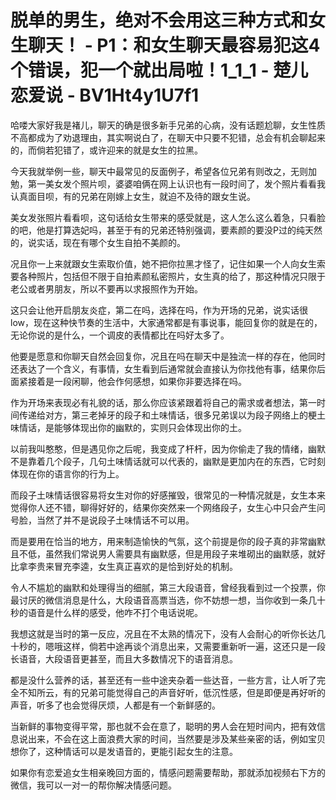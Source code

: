 # 脱单的男生，绝对不会用这三种方式和女生聊天！ - P1：和女生聊天最容易犯这4个错误，犯一个就出局啦！1_1_1 - 楚儿恋爱说 - BV1Ht4y1U7f1

哈喽大家好我是褚儿，聊天的确是很多新手兄弟的心病，没有话题尬聊，女生性质不高都成为了劝退理由，其实啊说白了，在聊天中只要不犯错，总会有机会聊起来的，而倘若犯错了，或许迎来的就是女生的拉黑。

今天我就举例一些，聊天中最常见的反面例子，希望各位兄弟有则改之，无则加勉，第一美女发个照片呗，婆婆咱俩在网上认识也有一段时间了，发个照片看看我认真面目呗，有的兄弟在刚嫁上女生，就迫不及待的跟女生说。

美女发张照片看看呗，这句话给女生带来的感受就是，这人怎么这么着急，只看脸的吧，他是打算选妃吗，甚至于有的兄弟还特别强调，要素颜的要没P过的纯天然的，说实话，现在有哪个女生自拍不美颜的。

况且你一上来就跟女生索取价值，她不把你拉黑才怪了，记住如果一个人向女生索要各种照片，包括但不限于自拍素颜私密照片，女生真的给了，那这种情况只限于老公或者男朋友，所以不要再以求报照作为开始。

这只会让他开启朋友炎症，第二在吗，选择在吗，作为开场的兄弟，说实话很low，现在这种快节奏的生活中，大家通常都是有事说事，能回复你的就是在的，无论你说的是什么，一个调皮的表情都比在吗好太多了。

他要是愿意和你聊天自然会回复你，况且在吗在聊天中是独流一样的存在，他同时还表达了一个含义，有事情，女生看到后通常就会直接认为你找他有事，结果你后面紧接着是一段闲聊，他会作何感想，如果你非要选择在吗。

作为开场来表现必有礼貌的话，那么你应该紧跟着将自己的需求或者想法，第一时间传递给对方，第三老掉牙的段子和土味情话，很多兄弟误以为段子网络上的梗土味情话，是能够体现出你的幽默的，实则只会体现出你的土。

以前我叫憨憨，但是遇见你之后呢，我变成了杆杆，因为你偷走了我的情绪，幽默不是靠着几个段子，几句土味情话就可以代表的，幽默是更加内在的东西，它时刻体现在你的语言你的行为上。

而段子土味情话很容易将女生对你的好感摧毁，很常见的一种情况就是，女生本来觉得你人还不错，聊得好好的，结果你突然来一个网络段子，女生心中只会产生问号脸，当然了并不是说段子土味情话不可以用。

而是要用在恰当的地方，用来制造愉快的气氛，这个前提是你的段子真的非常幽默且不低，虽然我们常说男人需要具有幽默感，但是用段子来堆砌出的幽默感，就好比拿李贵来冒充李逵，女生真正喜欢的是恰到好处的机制。

令人不尴尬的幽默和处理得当的细腻，第三大段语音，曾经我看到过一个投票，你最讨厌的微信消息是什么，大段语音高票当选，你不妨想一想，当你收到一条几十秒的语音是什么样的感受，他咋不打个电话说呢。

我想这就是当时的第一反应，况且在不太熟的情况下，没有人会耐心的听你长达几十秒的，嗯哦这样，倘若中途再谈个消息出来，又需要重新听一遍，这还只是一段长语音，大段语音更甚至，而且大多数情况下的语音消息。

都是没什么营养的话，甚至还有一些中途夹杂着一些达音，一些方言，让人听了完全不知所云，有的兄弟可能觉得自己的声音好听，低沉性感，但是即便是再好听的声音，听多了也会觉得厌烦，人都是有一个新鲜感的。

当新鲜的事物变得平常，那也就不会在意了，聪明的男人会在短时间内，把有效信息说出来，不会在这上面浪费大家的时间，当然要是涉及某些亲密的话，例如宝贝想你了，这种情话可以是发语音的，更能引起女生的注意。

如果你有恋爱追女生相亲晚回方面的，情感问题需要帮助，那就添加视频右下方的微信，我可以一对一的帮你解决情感问题。